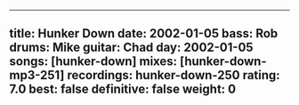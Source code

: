 
---
title: Hunker Down
date: 2002-01-05
bass:	Rob
drums:	Mike
guitar:	Chad
day: 2002-01-05
songs: [hunker-down]
mixes: [hunker-down-mp3-251]
recordings: hunker-down-250
rating: 7.0
best: false
definitive: false
weight: 0
---
